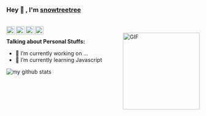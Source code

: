 ### Hey 👋 , I'm [snowtreetree](https://snowtreetree.github.io/)

<br/>

<a href="https://www.zhihu.com/people/goodgoodgod">
  <img align="left" alt="青沛" width="22px" src="https://cdn.jsdelivr.net/npm/simple-icons@3.1.0/icons/zhihu.svg" />
</a>

<a href="https://github.com/snowtreetree">
  <img align="left" alt="青沛" width="22px" src="https://cdn.jsdelivr.net/npm/simple-icons@3.1.0/icons/github.svg" />
</a>

<a href="https://twitter.com/snowdoubletree">
  <img align="left" alt="青沛 | Twitter" width="22px" src="https://cdn.jsdelivr.net/npm/simple-icons@v3/icons/twitter.svg" />
</a>

<a href="https://www.facebook.com/zhang.study">
  <img align="left" alt="青沛 | FaceBook" width="22px" src="https://cdn.jsdelivr.net/npm/simple-icons@v3/icons/facebook.svg" />
</a>

<br />


  

<img align="right" alt="GIF" width="200px" src="https://media.giphy.com/media/SS8CV2rQdlYNLtBCiF/giphy.gif">
  
  
**Talking about Personal Stuffs:**

- 👨 I’m currently working on ...
- 🌱 I’m currently learning Javascript


![my github stats](https://github-readme-stats.vercel.app/api?username=snowtreetree&show_icons=true&hide_border=true)


<!--
**snowtreetree/snowtreetree** is a ✨ _special_ ✨ repository because its `README.md` (this file) appears on your GitHub profile.

Here are some ideas to get you started:

- 🔭 I’m currently working on ...
- 🌱 I’m currently learning ...
- 👯 I’m looking to collaborate on ...
- 🤔 I’m looking for help with ...
- 💬 Ask me about ...
- 📫 How to reach me: ...
- 😄 Pronouns: ...
- ⚡ Fun fact: ...
<img align="right" alt="GIF" height="100px" src="https://media.giphy.com/media/836HiJc7pgzy8iNXCn/giphy.gif" />
-->
